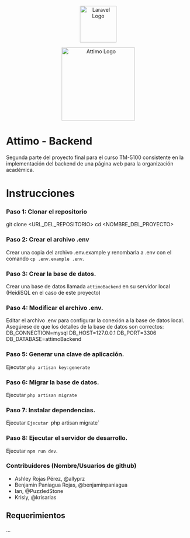 
<p align="center"><a href="https://laravel.com" target="_blank"><img src="https://raw.githubusercontent.com/laravel/art/master/logo-lockup/5%20SVG/2%20CMYK/1%20Full%20Color/laravel-logolockup-cmyk-red.svg" width="100" alt="Laravel Logo"></a></p>

<p align="center"><a href="https://laravel.com" target="_blank"><img src="https://i.ibb.co/YcMWk7F/attimo.png" width="200" alt="Attimo Logo"></a></p>

# Attimo - Backend

Segunda parte del proyecto final para el curso TM-5100 consistente en la implementación del backend de una página web para la organización académica. 

# Instrucciones

### Paso 1: Clonar el repositorio
git clone <URL_DEL_REPOSITORIO>
cd <NOMBRE_DEL_PROYECTO>

### Paso 2: Crear el archivo .env
Crear una copia del archivo .env.example y renombarla a .env con el comando `cp .env.example .env`.

### Paso 3: Crear la base de datos.
Crear una base de datos llamada `attimoBackend` en su servidor local (HeidiSQL en el caso de este proyecto)

### Paso 4: Modificar el archivo .env.
Editar el archivo .env para configurar la conexión a la base de datos local. Asegúrese de que los detalles de la base de datos son correctos:
DB_CONNECTION=mysql
DB_HOST=127.0.0.1
DB_PORT=3306
DB_DATABASE=attimoBackend

### Paso 5: Generar una clave de aplicación.
Ejecutar `php artisan key:generate`

### Paso 6: Migrar la base de datos.
Ejecutar `php artisan migrate`

### Paso 7: Instalar dependencias.
Ejecutar `Ejecutar `php artisan migrate`

### Paso 8: Ejecutar el servidor de desarrollo.
Ejecutar `npm run dev`.

### Contribuidores (Nombre/Usuarios de github)
* Ashley Rojas Pérez, @allyprz
* Benjamin Paniagua Rojas, @benjaminpaniagua
* Ian, @PuzzledStone
* Krisly, @krisarias


## Requerimientos

...
